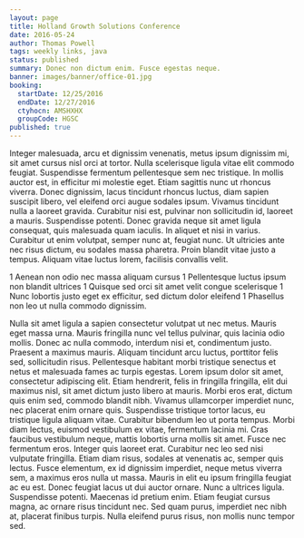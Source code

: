 ```yaml
---
layout: page
title: Holland Growth Solutions Conference
date: 2016-05-24
author: Thomas Powell
tags: weekly links, java
status: published
summary: Donec non dictum enim. Fusce egestas neque.
banner: images/banner/office-01.jpg
booking:
  startDate: 12/25/2016
  endDate: 12/27/2016
  ctyhocn: AMSHXHX
  groupCode: HGSC
published: true
---
```

Integer malesuada, arcu et dignissim venenatis, metus ipsum dignissim mi, sit amet cursus nisl orci at tortor. Nulla scelerisque ligula vitae elit commodo feugiat. Suspendisse fermentum pellentesque sem nec tristique. In mollis auctor est, in efficitur mi molestie eget. Etiam sagittis nunc ut rhoncus viverra. Donec dignissim, lacus tincidunt rhoncus luctus, diam sapien suscipit libero, vel eleifend orci augue sodales ipsum. Vivamus tincidunt nulla a laoreet gravida. Curabitur nisi est, pulvinar non sollicitudin id, laoreet a mauris. Suspendisse potenti. Donec gravida neque sit amet ligula consequat, quis malesuada quam iaculis. In aliquet et nisi in varius. Curabitur ut enim volutpat, semper nunc at, feugiat nunc. Ut ultricies ante nec risus dictum, eu sodales massa pharetra. Proin blandit vitae justo a tempus. Aliquam vitae luctus lorem, facilisis convallis velit.

1 Aenean non odio nec massa aliquam cursus
1 Pellentesque luctus ipsum non blandit ultrices
1 Quisque sed orci sit amet velit congue scelerisque
1 Nunc lobortis justo eget ex efficitur, sed dictum dolor eleifend
1 Phasellus non leo ut nulla commodo dignissim.

Nulla sit amet ligula a sapien consectetur volutpat ut nec metus. Mauris eget massa urna. Mauris fringilla nunc vel tellus pulvinar, quis lacinia odio mollis. Donec ac nulla commodo, interdum nisi et, condimentum justo. Praesent a maximus mauris. Aliquam tincidunt arcu luctus, porttitor felis sed, sollicitudin risus. Pellentesque habitant morbi tristique senectus et netus et malesuada fames ac turpis egestas. Lorem ipsum dolor sit amet, consectetur adipiscing elit. Etiam hendrerit, felis in fringilla fringilla, elit dui maximus nisl, sit amet dictum justo libero at mauris. Morbi eros erat, dictum quis enim sed, commodo blandit nibh. Vivamus ullamcorper imperdiet nunc, nec placerat enim ornare quis. Suspendisse tristique tortor lacus, eu tristique ligula aliquam vitae. Curabitur bibendum leo ut porta tempus. Morbi diam lectus, euismod vestibulum ex vitae, fermentum lacinia mi. Cras faucibus vestibulum neque, mattis lobortis urna mollis sit amet. Fusce nec fermentum eros.
Integer quis laoreet erat. Curabitur nec leo sed nisi vulputate fringilla. Etiam diam risus, sodales at venenatis ac, semper quis lectus. Fusce elementum, ex id dignissim imperdiet, neque metus viverra sem, a maximus eros nulla ut massa. Mauris in elit eu ipsum fringilla feugiat ac eu est. Donec feugiat lacus ut dui auctor ornare. Nunc a ultrices ligula. Suspendisse potenti. Maecenas id pretium enim. Etiam feugiat cursus magna, ac ornare risus tincidunt nec. Sed quam purus, imperdiet nec nibh at, placerat finibus turpis. Nulla eleifend purus risus, non mollis nunc tempor sed.
